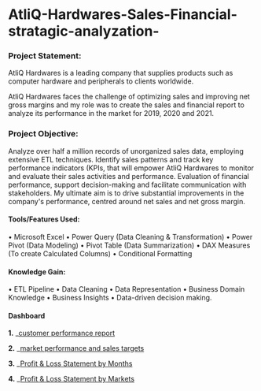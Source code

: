 # AtliQ-Hardwares-Sales-Financial-stratagic-analyzation-

### Project Statement: 
AtliQ Hardwares is a leading company that supplies products such as computer hardware and peripherals to clients worldwide.

AtliQ Hardwares faces the challenge of optimizing sales and improving net gross margins and my role was to create the sales and financial report to analyze its performance in the market for 2019, 2020 and 2021.

### Project Objective:
Analyze over half a million records of unorganized sales data, employing extensive ETL techniques. Identify sales patterns and track key performance indicators (KPIs, that will empower AtliQ Hardwares to monitor and evaluate their sales activities and performance. Evaluation of financial performance, support decision-making and facilitate communication with stakeholders.
My ultimate aim is to drive substantial improvements in the company's performance, centred around net sales and net gross margin.

#### Tools/Features Used:
• Microsoft Excel
• Power Query (Data Cleaning & Transformation)
• Power Pivot (Data Modeling)
• Pivot Table (Data Summarization)
• DAX Measures (To create Calculated Columns)
• Conditional Formatting

#### Knowledge Gain:
• ETL Pipeline
• Data Cleaning
• Data Representation
• Business Domain Knowledge
• Business Insights
• Data-driven decision making.

#### Dashboard
**1.** _[customer performance report](https://github.com/MokabbirMisho/AtliQ-Hardwares-Sales-Financial-stratagic-analyzation-/blob/main/Customer%20Performance%20Report.pdf)

**2.** _[market performance and sales targets](https://github.com/MokabbirMisho/AtliQ-Hardwares-Sales-Financial-stratagic-analyzation-/blob/main/Market%20Performance%20vs%20Target.pdf)

**3.** _[Profit & Loss Statement by Months](https://github.com/MokabbirMisho/AtliQ-Hardwares-Sales-Financial-stratagic-analyzation-/blob/main/Profit%20%26%20Loss%20Statement%20by%20Months_updated.pdf)

**4.** _[Profit & Loss Statement by Markets](https://github.com/MokabbirMisho/AtliQ-Hardwares-Sales-Financial-stratagic-analyzation-/blob/main/Profit%20%26%20Loss%20Statement%20by%20Markets.pdf)
